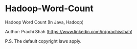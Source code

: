 # Hadoop-Word-Count
Hadoop Word Count (In Java, Hadoop)

Author: Prachi Shah (https://www.linkedin.com/in/prachisshah)

P.S. The default copyright laws apply.
